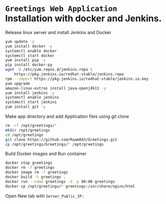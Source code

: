 # `Greetings Web Application` Installation with docker and Jenkins.

Release linux server and install Jenkins and Docker

```sh
yum update -y
yum install docker -y
systemctl enable docker
systemctl start docker
yum install pip -y
pip install docker-py
wget -O /etc/yum.repos.d/jenkins.repo \
    https://pkg.jenkins.io/redhat-stable/jenkins.repo
rpm --import https://pkg.jenkins.io/redhat-stable/jenkins.io.key
yum upgrade
amazon-linux-extras install java-openjdk11 -y
yum install jenkins -y
systemctl enable jenkins
systemctl start jenkins
yum install git -y
```
Make app directory and add Application files using git clone
```sh
rm -rf /opt/greetings/*
mkdir /opt/greetings
cd /opt/greetings
git clone https://github.com/Raam043/Greetings.git
cp /opt/greetings/Greetings/* /opt/greetings

```

Build Docker images and Run container 
```sh
docker stop greetings
docker rm -f greetings
docker image rm -f greetings
docker build -t greetings .
docker run --name greetings -d -p 80:80 greetings
docker cp /opt/greetings/* greetings:/usr/share/nginx/html
```
Open New tab with `Server_Public_IP:`



